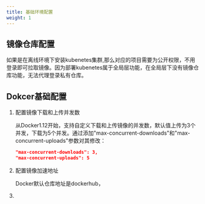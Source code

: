```yaml
---
title: 基础环境配置
weight: 1
---
```

## 镜像仓库配置

如果是在离线环境下安装kubenetes集群,那么对应的项目需要为公开权限，不用登录即可拉取镜像。因为部署kubenetes属于全局层功能，在全局层下没有镜像仓库功能，无法代理登录私有仓库。

## Dokcer基础配置

1. 配置镜像下载和上传并发数

    从Docker1.12开始，支持自定义下载和上传镜像的并发数，默认值上传为3个并发，下载为5个并发。通过添加"max-concurrent-downloads"和"max-concurrent-uploads"参数对其修改：

    ```json
    "max-concurrent-downloads": 3,
    "max-concurrent-uploads": 5
    ```
2. 配置镜像加速地址

    Docker默认仓库地址是dockerhub，

3. 